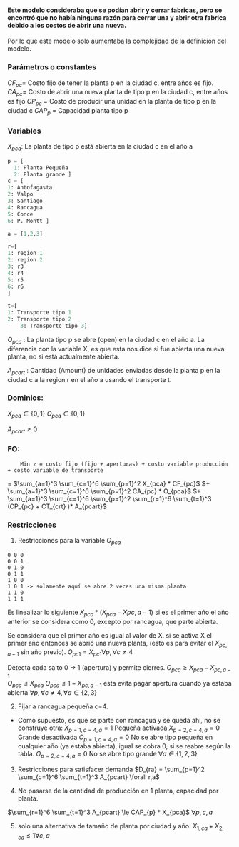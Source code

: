 #### Este modelo consideraba que se podían abrir y cerrar fabricas, pero se encontró que no había ninguna razón para cerrar una y abrir otra fabrica debido a los costos de abrir una nueva.
Por lo que este modelo solo aumentaba la complejidad de la definición del modelo.

### Parámetros o constantes
$CF_{pc}$= Costo fijo de tener la planta p en la ciudad c, entre años es fijo.
$CA_{pc}$= Costo de abrir una nueva planta de tipo p en la ciudad c, entre años es fijo
$CP_{pc}$ = Costo de producir una unidad en la planta de tipo p en la ciudad c
$CAP_p$ = Capacidad planta tipo p

### Variables
$X_{pca}:$ La planta de tipo p está abierta en la ciudad c en el año a
```python
p = [ 
  1: Planta Pequeña
  2: Planta grande ]
c = [
1: Antofagasta
2: Valpo
3: Santiago
4: Rancagua
5: Conce
6: P. Montt ]

a = [1,2,3] 

r=[
1: region 1
2: region 2
3: r3
4: r4
5: r5
6: r6
]

t=[
1: Transporte tipo 1 
2: Transporte tipo 2
	3: Transporte tipo 3]
```

$O_{pca}$ : La planta tipo p se abre (open) en la ciudad c en el año a. La diferencia con la variable X, es que esta nos dice si fue abierta una nueva planta, no si está actualmente abierta.

$A_{pcart}$ : Cantidad (Amount) de unidades enviadas desde la planta p en la ciudad c a la region r en el año a usando el transporte t.

### Dominios:
$X_{pca} \in \{0,1\}$ 
$O_{pca} \in \{0,1\}$ 

$A_{pcart} \geq 0$ 


### FO:

		Min z = costo fijo (fijo + aperturas) + costo variable producción + costo variable de transporte

= $\sum_{a=1}^3 \sum_{c=1}^6 \sum_{p=1}^2 X_{pca} * CF_{pc}$
 $+ \sum_{a=1}^3 \sum_{c=1}^6 \sum_{p=1}^2 CA_{pc} * O_{pca}$
  $+ \sum_{a=1}^3 \sum_{c=1}^6 \sum_{p=1}^2 \sum_{r=1}^6 \sum_{t=1}^3 (CP_{pc} + CT_{crt} )* A_{pcart}$



### Restricciones

1. Restricciones para la variable $O_{pca}$
```pyhon
0 0 0
0 0 1
0 1 0
0 1 1
1 0 0
1 0 1 -> solamente aquí se abre 2 veces una misma planta
1 1 0
1 1 1
```

Es linealizar lo siguiente $X_{pca} * ( X_{pca} - X{pc,a-1})$
si es el primer año el año anterior se considera como 0, excepto por rancagua, que parte abierta.

Se considera que el primer año es igual al valor de X. si se activa X el primer año entonces se abrió una nueva planta, (esto es para evitar el $X_{pc,a-1}$ sin año previo).
$O_{pc1} = X_{pc1}  \forall p, \forall c \neq 4$ 

Detecta cada salto 0 -> 1 (apertura) y permite cierres.
$O_{pca} \geq X_{pca} - X_{pc,a-1}$  
$O_{pca} \le X_{pca}$ 
$O_{pca} \le 1 - X_{pc,a-1}$  esta evita pagar apertura cuando ya estaba abierta
$\forall p, \forall c \neq4, \forall a \in \{2,3\}$

2. Fijar a rancagua pequeña c=4.
 - Como supuesto, es que se parte con rancagua y se queda ahí, no se construye otra:
	$X_{p=1,c=4,a} = 1$ Pequeña activada
	$X_{p=2,c=4,a} = 0$ Grande desactivada
	 $O_{p=1,c=4,a} = 0$  No se abre tipo pequeña en cualquier año (ya estaba abierta), igual se cobra 0, si se reabre según la tabla.
	 $O_{p=2,c=4,a} = 0$ No se abre tipo grande
	 $\forall a \in \{1,2,3\}$

3. Restricciones para satisfacer demanda
	$D_{ra} = \sum_{p=1}^2 \sum_{c=1}^6 \sum_{t=1}^3  A_{pcart} \forall r,a$  

4. No pasarse de la cantidad de producción en 1 planta, capacidad por planta.

$\sum_{r=1}^6 \sum_{t=1}^3 A_{pcart} \le CAP_{p} * X_{pca}$  $\forall p,c,a$ 

5. solo una alternativa de tamaño de planta por ciudad y año.
	$X_{1,ca} + X_{2,ca} \le 1 \forall c,a$


	
	